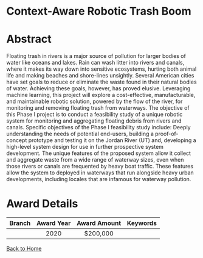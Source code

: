 
Context-Aware Robotic Trash Boom
================================

# Abstract


Floating trash in rivers is a major source of pollution for larger bodies of water like oceans and lakes. Rain can wash litter into rivers and canals, where it makes its way down into sensitive ecosystems, hurting both animal life and making beaches and shore-lines unsightly. Several American cities have set goals to reduce or eliminate the waste found in their natural bodies of water. Achieving these goals, however, has proved elusive. Leveraging machine learning, this project will explore a cost-effective, manufacturable, and maintainable robotic solution, powered by the flow of the river, for monitoring and removing floating trash from waterways. The objective of this Phase I project is to conduct a feasibility study of a unique robotic system for monitoring and aggregating floating debris from rivers and canals. Specific objectives of the Phase I feasibility study include: Deeply understanding the needs of potential end-users, building a proof-of-concept prototype and testing it on the Jordan River (UT) and, developing a high-level system design for use in further prospective system development. The unique features of the proposed system allow it collect and aggregate waste from a wide range of waterway sizes, even when those rivers or canals are frequented by heavy boat traffic. These features allow the system to deployed in waterways that run alongside heavy urban developments, including locales that are infamous for waterway pollution.  

# Award Details

|Branch|Award Year|Award Amount|Keywords|
| :---: | :---: | :---: | :---: |
||2020|$200,000||
  
  


[Back to Home](https://github.com/chrischow/dod_sbir_awards#26)